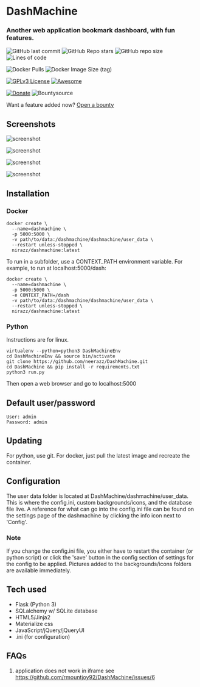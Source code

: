 # DashMachine
### Another web application bookmark dashboard, with fun features.

![GitHub last commit](https://img.shields.io/github/last-commit/neerazz/dashmachine)
![GitHub Repo stars](https://img.shields.io/github/stars/neerazz/dashmachine?style=social)
![GitHub repo size](https://img.shields.io/github/repo-size/neerazz/dashmachine)
![Lines of code](https://img.shields.io/tokei/lines/github/neerazz/dashmachine)

![Docker Pulls](https://img.shields.io/docker/pulls/nirazz/dashmachine)
![Docker Image Size (tag)](https://img.shields.io/docker/image-size/nirazz/dashmachine/latest)

[![GPLv3 License](https://img.shields.io/badge/License-GPL%20v3-yellow.svg)](https://opensource.org/licenses/)
[![Awesome](https://cdn.rawgit.com/sindresorhus/awesome/d7305f38d29fed78fa85652e3a63e154dd8e8829/media/badge.svg)](https://github.com/sindresorhus/awesome)

[![Donate](https://img.shields.io/badge/$-support-ff69b4.svg?style=flat)](https://liberapay.com/rmountjoy) 
![Bountysource](https://img.shields.io/bountysource/team/dashmachine/activity)

Want a feature added now? [Open a bounty](https://www.bountysource.com/teams/dashmachine-app)

## Screenshots

![screenshot](https://raw.githubusercontent.com/rmountjoy92/DashMachine/master/screenshot1.png)

![screenshot](https://raw.githubusercontent.com/rmountjoy92/DashMachine/master/screenshot2.png)

![screenshot](https://raw.githubusercontent.com/rmountjoy92/DashMachine/master/screenshot3.png)

![screenshot](https://raw.githubusercontent.com/rmountjoy92/DashMachine/master/screenshot4.png)


## Installation
### Docker
```
docker create \
  --name=dashmachine \
  -p 5000:5000 \
  -v path/to/data:/dashmachine/dashmachine/user_data \
  --restart unless-stopped \
  nirazz/dashmachine:latest
```
To run in a subfolder, use a CONTEXT_PATH environment variable. For example, to run at localhost:5000/dash:
```
docker create \
  --name=dashmachine \
  -p 5000:5000 \
  -e CONTEXT_PATH=/dash
  -v path/to/data:/dashmachine/dashmachine/user_data \
  --restart unless-stopped \
  nirazz/dashmachine:latest
```

### Python
Instructions are for linux.
```
virtualenv --python=python3 DashMachineEnv
cd DashMachineEnv && source bin/activate
git clone https://github.com/neerazz/DashMachine.git
cd DashMachine && pip install -r requirements.txt
python3 run.py
```
Then open a web browser and go to localhost:5000

## Default user/password
```
User: admin
Password: admin
```

## Updating
For python, use git. For docker, just pull the latest image and recreate the container.

## Configuration
The user data folder is located at DashMachine/dashmachine/user_data. This is where the config.ini, custom backgrounds/icons, and the database file live. A reference for what can go into the config.ini file can be found on the settings page of the dashmachine by clicking the info icon next to 'Config'. 

### Note
If you change the config.ini file, you either have to restart the container (or python script) or click the 'save' button in the config section of settings for the config to be applied. Pictures added to the backgrounds/icons folders are available immediately.


## Tech used
* Flask (Python 3)
* SQLalchemy w/ SQLite database
* HTML5/Jinja2
* Materialize css
* JavaScript/jQuery/jQueryUI
* .ini (for configuration)

## FAQs
1. application does not work in iframe
see https://github.com/rmountjoy92/DashMachine/issues/6
